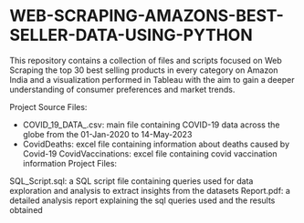 # WEB-SCRAPING-AMAZONS-BEST-SELLER-DATA-USING-PYTHON
This repository contains a collection of files and scripts focused on Web Scraping the top 30 best selling products in every category on Amazon India and a visualization performed in Tableau with the aim to gain a deeper understanding of consumer preferences and market trends.

Project Source Files:
* COVID_19_DATA_.csv: main file containing COVID-19 data across the globe from the 01-Jan-2020 to 14-May-2023
* CovidDeaths: excel file containing information about deaths caused by Covid-19
CovidVaccinations: excel file containing covid vaccination information
Project Files:

SQL_Script.sql: a SQL script file containing queries used for data exploration and analysis to extract insights from the datasets
Report.pdf: a detailed analysis report explaining the sql queries used and the results obtained
